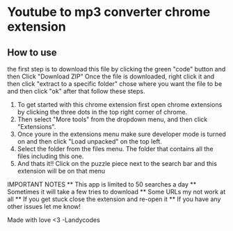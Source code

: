 # Youtube to mp3 converter chrome extension
## How to use
the first step is to download this file by clicking the green "code" button and then
Click "Download ZIP"
Once the file is downloaded, right click it and then click "extract to a specific folder"
chose where you want the file to be and then click "ok"
after that follow these steps.

1. To get started with this chrome extension first open chrome extensions by clicking the three dots in the top right corner of chrome.
2. Then select "More tools" from the dropdown menu, and then click "Extensions".
3. Once youre in the extensions menu make sure developer mode is turned on and then click "Load unpacked" on the top left.
4. Select the folder from the files menu. The folder that contains all the files including this one.
5. And thats it!! Click on the puzzle piece next to the search bar and this extension will be on that menu

IMPORTANT NOTES
** This app is limited to 50 searches a day
** Sometimes it will take a few tries to download
** Some URLs my not work at all
** If you get stuck close the extension and re-open it
\*\* If you have any other issues let me know!

Made with love <3
-Landycodes
